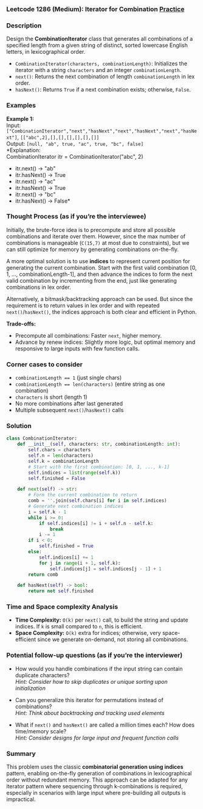 ### Leetcode 1286 (Medium): Iterator for Combination [Practice](https://leetcode.com/problems/iterator-for-combination)

### Description  
Design the **CombinationIterator** class that generates all combinations of a specified length from a given string of distinct, sorted lowercase English letters, in lexicographical order.
- `CombinationIterator(characters, combinationLength)`: Initializes the iterator with a string `characters` and an integer `combinationLength`.
- `next()`: Returns the next combination of length `combinationLength` in lex order.
- `hasNext()`: Returns `True` if a next combination exists; otherwise, `False`.

### Examples  
**Example 1:**  
Input: `["CombinationIterator","next","hasNext","next","hasNext","next","hasNext"]`, `[["abc",2],[],[],[],[],[],[]]`  
Output: `[null, "ab", true, "ac", true, "bc", false]`  
*Explanation:  
CombinationIterator itr = CombinationIterator("abc", 2)
- itr.next() -> "ab"
- itr.hasNext() -> True
- itr.next() -> "ac"
- itr.hasNext() -> True
- itr.next() -> "bc"
- itr.hasNext() -> False*

### Thought Process (as if you’re the interviewee)  
Initially, the brute-force idea is to precompute and store all possible combinations and iterate over them. However, since the max number of combinations is manageable (`C(15,7)` at most due to constraints), but we can still optimize for memory by generating combinations on-the-fly.

A more optimal solution is to use **indices** to represent current position for generating the current combination. Start with the first valid combination [0, 1, ..., combinationLength-1], and then advance the indices to form the next valid combination by incrementing from the end, just like generating combinations in lex order.

Alternatively, a bitmask/backtracking approach can be used. But since the requirement is to return values in lex order and with repeated `next()`/`hasNext()`, the indices approach is both clear and efficient in Python.

**Trade-offs:**
- Precompute all combinations: Faster `next`, higher memory.
- Advance by renew indices: Slightly more logic, but optimal memory and responsive to large inputs with few function calls.

### Corner cases to consider  
- `combinationLength == 1` (just single chars)
- `combinationLength == len(characters)` (entire string as one combination)
- `characters` is short (length 1)
- No more combinations after last generated
- Multiple subsequent `next()`/`hasNext()` calls

### Solution

```python
class CombinationIterator:
    def __init__(self, characters: str, combinationLength: int):
        self.chars = characters
        self.n = len(characters)
        self.k = combinationLength
        # Start with the first combination: [0, 1, ..., k-1]
        self.indices = list(range(self.k))
        self.finished = False

    def next(self) -> str:
        # Form the current combination to return
        comb = ''.join(self.chars[i] for i in self.indices)
        # Generate next combination indices
        i = self.k - 1
        while i >= 0:
            if self.indices[i] != i + self.n - self.k:
                break
            i -= 1
        if i < 0:
            self.finished = True
        else:
            self.indices[i] += 1
            for j in range(i + 1, self.k):
                self.indices[j] = self.indices[j - 1] + 1
        return comb

    def hasNext(self) -> bool:
        return not self.finished
```

### Time and Space complexity Analysis  

- **Time Complexity:** `O(k)` per `next()` call, to build the string and update indices. If `k` is small compared to `n`, this is efficient.
- **Space Complexity:** `O(k)` extra for indices; otherwise, very space-efficient since we generate on-demand, not storing all combinations.

### Potential follow-up questions (as if you’re the interviewer)  

- How would you handle combinations if the input string can contain duplicate characters?  
  *Hint: Consider how to skip duplicates or unique sorting upon initialization*

- Can you generalize this iterator for permutations instead of combinations?  
  *Hint: Think about backtracking and tracking used elements*

- What if `next()` and `hasNext()` are called a million times each? How does time/memory scale?  
  *Hint: Consider designs for large input and frequent function calls*

### Summary
This problem uses the classic **combinatorial generation using indices** pattern, enabling on-the-fly generation of combinations in lexicographical order without redundant memory. This approach can be adapted for any iterator pattern where sequencing through k-combinations is required, especially in scenarios with large input where pre-building all outputs is impractical.